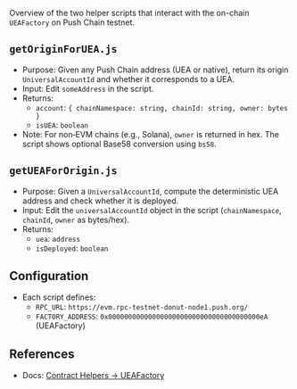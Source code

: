 Overview of the two helper scripts that interact with the on-chain `UEAFactory` on Push Chain testnet.

## `getOriginForUEA.js`

- Purpose: Given any Push Chain address (UEA or native), return its origin `UniversalAccountId` and whether it corresponds to a UEA.
- Input: Edit `someAddress` in the script.
- Returns:
  - `account`: `{ chainNamespace: string, chainId: string, owner: bytes }`
  - `isUEA`: `boolean`
- Note: For non‑EVM chains (e.g., Solana), `owner` is returned in hex. The script shows optional Base58 conversion using `bs58`.

## `getUEAForOrigin.js`

- Purpose: Given a `UniversalAccountId`, compute the deterministic UEA address and check whether it is deployed.
- Input: Edit the `universalAccountId` object in the script (`chainNamespace`, `chainId`, `owner` as bytes/hex).
- Returns:
  - `uea`: `address`
  - `isDeployed`: `boolean`

## Configuration

- Each script defines:
  - `RPC_URL`: `https://evm.rpc-testnet-donut-node1.push.org/`
  - `FACTORY_ADDRESS`: `0x00000000000000000000000000000000000000eA` (UEAFactory)

## References

- Docs: <a href="https://pushchain.github.io/push-chain-website/pr-preview/pr-1067/docs/chain/build/contract-helpers/#ueafactory--getueafororigin" target="_blank">Contract Helpers → UEAFactory</a>
